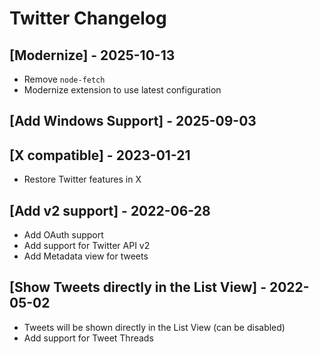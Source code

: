 # Twitter Changelog

## [Modernize] - 2025-10-13

- Remove `node-fetch`
- Modernize extension to use latest configuration

## [Add Windows Support] - 2025-09-03

## [X compatible] - 2023-01-21

- Restore Twitter features in X

## [Add v2 support] - 2022-06-28

- Add OAuth support
- Add support for Twitter API v2
- Add Metadata view for tweets

## [Show Tweets directly in the List View] - 2022-05-02

- Tweets will be shown directly in the List View (can be disabled)
- Add support for Tweet Threads
